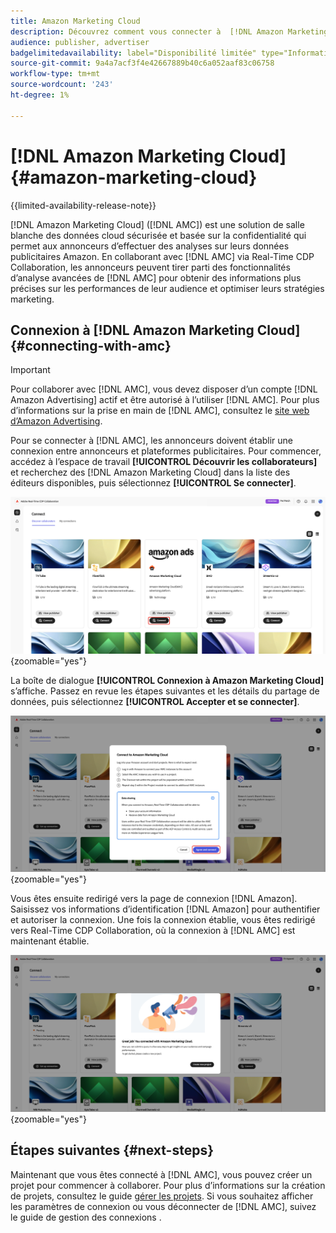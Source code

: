 ```yaml
---
title: Amazon Marketing Cloud
description: Découvrez comment vous connecter à  [!DNL Amazon Marketing Cloud]  dans Real-Time CDP Collaboration.
audience: publisher, advertiser
badgelimitedavailability: label="Disponibilité limitée" type="Informative" url="https://helpx.adobe.com/legal/product-descriptions/real-time-customer-data-platform-collaboration.html newtab=true"
source-git-commit: 9a4a7acf3f4e42667889b40c6a052aaf83c06758
workflow-type: tm+mt
source-wordcount: '243'
ht-degree: 1%

---
```


# [!DNL Amazon Marketing Cloud] {#amazon-marketing-cloud}

{{limited-availability-release-note}}

[!DNL Amazon Marketing Cloud] ([!DNL AMC]) est une solution de salle blanche des données cloud sécurisée et basée sur la confidentialité qui permet aux annonceurs d’effectuer des analyses sur leurs données publicitaires Amazon. En collaborant avec [!DNL AMC] via Real-Time CDP Collaboration, les annonceurs peuvent tirer parti des fonctionnalités d’analyse avancées de [!DNL AMC] pour obtenir des informations plus précises sur les performances de leur audience et optimiser leurs stratégies marketing.

## Connexion à [!DNL Amazon Marketing Cloud] {#connecting-with-amc}

>[!IMPORTANT]
>
>Pour collaborer avec [!DNL AMC], vous devez disposer d’un compte [!DNL Amazon Advertising] actif et être autorisé à l’utiliser [!DNL AMC]. Pour plus d’informations sur la prise en main de [!DNL AMC], consultez le [site web d’Amazon Advertising](https://advertising.amazon.com/en/blog/amazon-marketing-cloud-now-available-in-the-us).

Pour se connecter à [!DNL AMC], les annonceurs doivent établir une connexion entre annonceurs et plateformes publicitaires. Pour commencer, accédez à l’espace de travail **[!UICONTROL Découvrir les collaborateurs]** et recherchez des [!DNL Amazon Marketing Cloud] dans la liste des éditeurs disponibles, puis sélectionnez **[!UICONTROL Se connecter]**.

![L’espace de travail Découvrir les collaborateurs avec [!DNL Amazon Marketing Cloud] option Connect sélectionnée.](/help/assets/connect/advertising-platforms/amc-discover-collaborators.png){zoomable="yes"}

La boîte de dialogue **[!UICONTROL Connexion à Amazon Marketing Cloud]** s’affiche. Passez en revue les étapes suivantes et les détails du partage de données, puis sélectionnez **[!UICONTROL Accepter et se connecter]**.

![La boîte de dialogue Se connecter à [!DNL Amazon Marketing Cloud] avec le bouton Accepter et se connecter en surbrillance.](/help/assets/connect/advertising-platforms/connect-to-amc.png){zoomable="yes"}

Vous êtes ensuite redirigé vers la page de connexion [!DNL Amazon]. Saisissez vos informations d’identification [!DNL Amazon] pour authentifier et autoriser la connexion. Une fois la connexion établie, vous êtes redirigé vers Real-Time CDP Collaboration, où la connexion à [!DNL AMC] est maintenant établie.

![Message de confirmation indiquant une connexion réussie à [!DNL Amazon Marketing Cloud].](/help/assets/connect/advertising-platforms/successful-connection.png){zoomable="yes"}

## Étapes suivantes {#next-steps}

Maintenant que vous êtes connecté à [!DNL AMC], vous pouvez créer un projet pour commencer à collaborer. Pour plus d’informations sur la création de projets, consultez le guide [gérer les projets](/help/guide/collaborate/manage-projects.md). Si vous souhaitez afficher les paramètres de connexion ou vous déconnecter de [!DNL AMC], suivez le guide de gestion des connexions .
